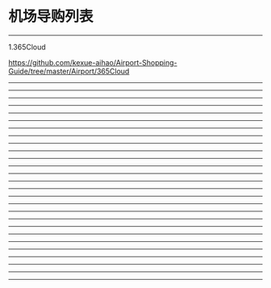 # 机场导购列表

-------------------------

1.365Cloud

https://github.com/kexue-aihao/Airport-Shopping-Guide/tree/master/Airport/365Cloud

-------------------------

-------------------------

-------------------------

-------------------------

-------------------------

-------------------------

-------------------------

-------------------------

-------------------------

-------------------------

-------------------------

-------------------------

-------------------------

-------------------------

-------------------------

-------------------------

-------------------------

-------------------------

-------------------------

-------------------------

-------------------------

-------------------------

-------------------------

-------------------------

-------------------------

-------------------------

-------------------------

